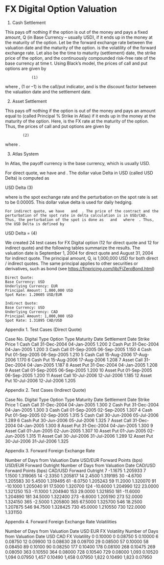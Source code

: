 # FX Digital Option Valuation


1.	Cash Settlement

This pays off nothing if the option is out of the money and pays a fixed amount, Q (in Base Currency – usually USD), if it ends up in the money at the maturity of the option. Let   be the forward exchange rate between the valuation date and the maturity of the option.   is the volatility of the forward exchange rate. Let also   be the time to maturity (settlement) date,  the strike price of the option, and   the continuously compounded risk-free rate of the base currency at time t. Using Black’s model, the prices of call and put options are given by 

 	 			(1)

where  ,    (1 or –1) is the call/put indicator, and   is the discount factor between the valuation date and the settlement date. 

2.	Asset Settlement

This pays off nothing if the option is out of the money and pays an amount equal to   (called Principal % Strike in Atlas) if it ends up in the money at the maturity of the option. Here,   is the FX rate at the maturity of the option. Thus, the prices of call and put options are given by

 			(2)

where  .

3.	Atlas System

In Atlas, the payoff currency is the base currency, which is usually USD. 

For direct quote, we have   and  . The dollar value Delta in USD (called USD Delta) is computed as

USD Delta                                         (3)

where   is the spot exchange rate and the perturbation on the spot rate   is set to be 0.00005. This dollar value delta is used for daily hedging. 

	For indirect quote, we have   and  . The price of the contract and the perturbation of the spot rate in delta calculation is in USD/CAD. Thus, the perturbation of the spot is done as   and   where  . Thus, the USD Delta is defined by

USD Delta =                                          (4)


We created 24 test cases for FX Digital option (12 for direct quote and 12 for indirect quote) and the following tables summarize the results. The valuation date is September 1, 2004 for direct quote and August 31, 2004 for indirect quote.  The principal amount, Q, is 1,000,000 USD for both direct / indirect quotes. The same principal applies to other securities or derivatives, such as bond (see https://finpricing.com/lib/FiZeroBond.html)

	Direct Quote:
	Base Currency: USD
	Underlying Currency: EUR
	Principal Amount: 1,000,000 USD
	Spot Rate: 1.20605 USD/EUR

	Indirect Quote:
	Base Currency: USD
	Underlying Currency: CAD
	Principal Amount: 1,000,000 USD
	Spot Rate: 1.31895 CAD/USD

Appendix 1. Test Cases (Direct Quote)

Case No.	Digital Type	Option Type	Maturity Date	Settlement Date	Strike Price
1	Cash	Call	31-Dec-2004	04-Jan-2005	1.200
2	Cash	Put	31-Dec-2004	04-Jan-2005	1.200
3	Cash	Call	01-Sep-2005	06-Sep-2005	1.150
4	Cash	Put	01-Sep-2005	06-Sep-2005	1.210
5	Cash	Call	15-Aug-2006	17-Aug-2006	1.170
6	Cash	Put	15-Aug-2006	17-Aug-2006	1.208
7	Asset	Call	31-Dec-2004	04-Jan-2005	1.187
8	Asset	Put	31-Dec-2004	04-Jan-2005	1.208
9	Asset	Call	01-Sep-2005	06-Sep-2005	1.200
10	Asset	Put	01-Sep-2005	06-Sep-2005	1.200
11	Asset	Call	10-Jul-2006	12-Jul-2006	1.185
12	Asset	Put	10-Jul-2006	12-Jul-2006	1.205


Appendix 2. Test Cases (Indirect Quote)

Case No.	Digital Type	Option Type	Maturity Date	Settlement Date	Strike Price
1	Cash	Call	31-Dec-2004	04-Jan-2005	1.300
2	Cash	Put	31-Dec-2004	04-Jan-2005	1.300
3	Cash	Call	01-Sep-2005	02-Sep-2005	1.307
4	Cash	Put	01-Sep-2005	02-Sep-2005	1.315
5	Cash	Call	30-Jun-2006	05-Jul-2006	1.289
6	Cash	Put	30-Jun-2006	05-Jul-2006	1.325
7	Asset	Call	31-Dec-2004	04-Jan-2005	1.300
8	Asset	Put	31-Dec-2004	04-Jan-2005	1.300
9	Asset	Call	01-Jun-2005	02-Jun-2005	1.307
10	Asset	Put	01-Jun-2005	02-Jun-2005	1.315
11	Asset	Call	30-Jul-2006	31-Jul-2006	1.289
12	Asset	Put	30-Jul-2006	31-Jul-2006	1.325

Appendix 3. Forward Foreign Exchange Rate

Number of Days from Valuation Date	USD/EUR Forward Points 
(bps)	USD/EUR Forward Outright	Number of Days from Valuation Date	CAD/USD Forward Points 
(bps)	CAD/USD Forward Outright
7	-1.1675	1.205933	7	1.1500	1.319065
14	-2.3350	1.205817	14	2.4500	1.319195
30	-4.6700	1.205583	30	5.4500	1.319495
61	-8.0750	1.205243	59	11.2000	1.320070
91	-10.1000	1.205040	91	17.5000	1.320700
124	-10.6000	1.204990	122	23.0000	1.321250
153	-11.1000	1.204940	153	29.0000	1.321850
181	-11.6000	1.204890	181	34.5000	1.322400
273	-8.6000	1.205190	273	52.0000	1.324150
365	-2.5000	1.205800	365	67.5000	1.325700
546	18.2500	1.207875	546	94.7500	1.328425
730	45.0000	1.210550	730	122.0000	1.331150


Appendix 4. Forward Foreign Exchange Rate Volatilities

Number of Days from Valuation Date	USD EUR FX Volatility	Number of Days from Valuation Date	USD CAD FX Volatility
0	0.10000	0	0.08750
5	0.10000	6	0.08750
12	0.09900	13	0.08630
28	0.09700	29	0.08500
57	0.10000	58	0.08450
89	0.10100	90	0.08250
177	0.10400	178	0.08100
268	0.10475	269	0.08050
363	0.10550	364	0.08000
728	0.10540	729	0.08000
1,093	0.10520	1,094	0.07950
1,457	0.10490	1,458	0.07950
1,822	0.10490	1,823	0.07950




